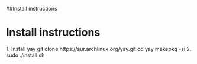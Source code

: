 ##Install instructions

<H1>Install instructions</H1>
1. Install yay
    git clone https://aur.archlinux.org/yay.git
    cd yay
    makepkg -si
2. sudo ./install.sh
